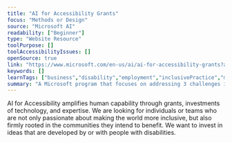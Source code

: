 ```yaml
---
title: "AI for Accessibility Grants"
focus: "Methods or Design"
source: "Microsoft AI"
readability: ["Beginner"]
type: "Website Resource"
toolPurpose: []
toolAccessibilityIssues: []
openSource: true
link: "https://www.microsoft.com/en-us/ai/ai-for-accessibility-grants?activetab=pivot1%3aprimaryr2"
keywords: []
learnTags: ["business","disability","employment","inclusivePractice","machineLearning","solution"]
summary: "A Microsoft program that focuses on addressing 3 challenges in AI: employment, daily life, and communication and connection. "
---
```

AI for Accessibility amplifies human capability through grants, investments of technology, and expertise. We are looking for individuals or teams who are not only passionate about making the world more inclusive, but also firmly rooted in the communities they intend to benefit. We want to invest in ideas that are developed by or with people with disabilities.

